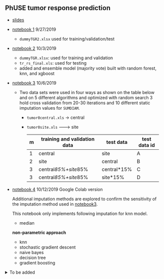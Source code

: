 ## PhUSE tumor response prediction


* [slides](https://stomioka.github.io/phuse-tumor-ml/docs/tumor_prediction.slides.html)
* [notebook 1](notebooks/01-tumor_prediction.ipynb) 9/27/2019
  - `dummyTGR2.xlsx` used for training/validation/test
* [notebook 2](notebooks/02-tumor_prediction-no-split.ipynb) 10/3/2019
  - `dummyTGR.xlsx`: used for training and validation
  - `tr_rs_final.xls`: used for testing
  - added and ensemble model (majority vote) built with random forest, knn, and xgboost
* [notebook 3](notebooks/03-tumor_prediction-sites-central.ipynb) 10/6/2019
  - Two data sets were used in four ways as shown on the table below and on 5 different algorithms and optimized with random search 3 hold cross validation from 20-30 iterations and 10 different static imputation values for `SUMDIAM`.

    - `tumor0central.xls` -> central
    - `tumor0site.xls` ---> site

      | m | training and validation data |  test data  | test data id |
      |---|------------------------------|-------------|--------------|
      | 1 | central                      | site        | A            |
      | 2 | site                         | central     | B            |
      | 3 | central*85%+site*85%         | central*15% | C            |
      | 3 | central*85%+site*85%         | site*15%    | D            |

* [notebook 4](notebooks/04-other_imputations-google-colab.ipynb) 10/12/2019 Google Colab version

  Additional imputation methods are explored to confirm the sensitivity of the imputation method used in [notebook3](notebooks/03-tumor_prediction-sites-central.ipynb).

  This notebook only implements following imputation for knn model.

    - median

    **non-parametric approach**

    - knn
    - stochastic gradient descent
    - naive bayes
    - decision tree
    - gradient boosting


<details><summary>To be added</summary>
<p>

* [notebook]() (*R*)
* [notebook]() (*Auto ML*)

</p>
</details>
